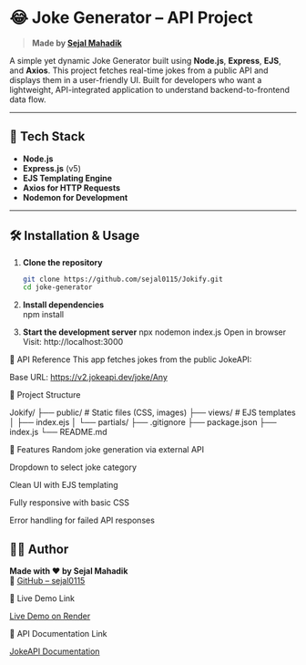 # 😂 Joke Generator – API Project
> **Made by [Sejal Mahadik](https://github.com/sejal0115)**

A simple yet dynamic Joke Generator built using **Node.js**, **Express**, **EJS**, and **Axios**. This project fetches real-time jokes from a public API and displays them in a user-friendly UI. Built for developers who want a lightweight, API-integrated application to understand backend-to-frontend data flow.

---

## 🚀 Tech Stack

- **Node.js**
- **Express.js** (v5)
- **EJS Templating Engine**
- **Axios for HTTP Requests**
- **Nodemon for Development**

---

## 🛠️ Installation & Usage

1. **Clone the repository**

   ```bash
   git clone https://github.com/sejal0115/Jokify.git
   cd joke-generator

   ```

2. **Install dependencies**  
   npm install

3. **Start the development server**
   npx nodemon index.js
   Open in browser
   Visit: http://localhost:3000

🧩 API Reference
This app fetches jokes from the public JokeAPI:

Base URL: https://v2.jokeapi.dev/joke/Any

📁 Project Structure

Jokify/
├── public/ # Static files (CSS, images)
├── views/ # EJS templates
│ ├── index.ejs
│ └── partials/
├── .gitignore
├── package.json
├── index.js
└── README.md

📌 Features
Random joke generation via external API

Dropdown to select joke category

Clean UI with EJS templating

Fully responsive with basic CSS

Error handling for failed API responses

## 🙋‍♀️ Author

**Made with ❤️ by Sejal Mahadik**  
🔗 [GitHub – sejal0115](https://github.com/sejal0115)


🔗 Live Demo Link

[Live Demo on Render](https://jokify-2nxp.onrender.com/)


🔗 API Documentation Link

[JokeAPI Documentation](https://jokeapi.dev/)
